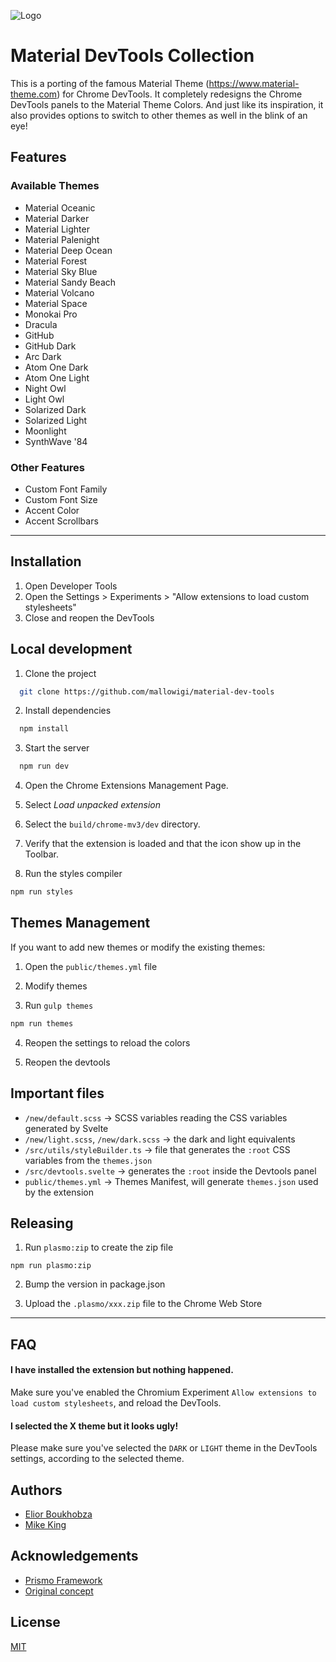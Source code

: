 ![Logo](https://github.com/mallowigi/material-dev-tools/blob/3b1650b8f229210098b07f523846bc05167fbd77/icon128.png?raw=true)

# Material DevTools Collection

This is a porting of the famous Material Theme (https://www.material-theme.com) for Chrome DevTools. It completely redesigns the Chrome DevTools panels to the
Material Theme Colors. And just like its inspiration, it also provides options to switch to other themes as well in the blink of an eye!

## Features

### Available Themes

- Material Oceanic
- Material Darker
- Material Lighter
- Material Palenight
- Material Deep Ocean
- Material Forest
- Material Sky Blue
- Material Sandy Beach
- Material Volcano
- Material Space
- Monokai Pro
- Dracula
- GitHub
- GitHub Dark
- Arc Dark
- Atom One Dark
- Atom One Light
- Night Owl
- Light Owl
- Solarized Dark
- Solarized Light
- Moonlight
- SynthWave '84

### Other Features

- Custom Font Family
- Custom Font Size
- Accent Color
- Accent Scrollbars

----

## Installation

1. Open Developer Tools
2. Open the Settings > Experiments > "Allow extensions to load custom stylesheets"
3. Close and reopen the DevTools

## Local development

1. Clone the project

```bash
  git clone https://github.com/mallowigi/material-dev-tools
```

2. Install dependencies

```bash
  npm install
```

3. Start the server

```bash
  npm run dev
```

4. Open the Chrome Extensions Management Page.

5. Select _Load unpacked extension_

6. Select the `build/chrome-mv3/dev` directory.

7. Verify that the extension is loaded and that the icon show up in the Toolbar.

8. Run the styles compiler

```bash
npm run styles
```

## Themes Management

If you want to add new themes or modify the existing themes:

1. Open the `public/themes.yml` file

2. Modify themes

3. Run `gulp themes`

```bash
npm run themes
```

4. Reopen the settings to reload the colors

5. Reopen the devtools

## Important files

- `/new/default.scss` -> SCSS variables reading the CSS variables generated by Svelte
- `/new/light.scss`, `/new/dark.scss` -> the dark and light equivalents
- `/src/utils/styleBuilder.ts` -> file that generates the `:root` CSS variables from the `themes.json`
- `/src/devtools.svelte` -> generates the `:root` inside the Devtools panel
- `public/themes.yml` -> Themes Manifest, will generate `themes.json` used by the extension

## Releasing

1. Run `plasmo:zip` to create the zip file

```shell
npm run plasmo:zip
```

2. Bump the version in package.json

3. Upload the `.plasmo/xxx.zip` file to the Chrome Web Store

---

## FAQ

#### I have installed the extension but nothing happened.

Make sure you've enabled the Chromium Experiment `Allow extensions to load custom stylesheets`, and reload the DevTools.

#### I selected the X theme but it looks ugly!

Please make sure you've selected the `DARK` or `LIGHT` theme in the DevTools settings, according to the selected theme.

## Authors

- [Elior Boukhobza](https://www.github.com/mallowigi)
- [Mike King](https://github.com/micjamking)

## Acknowledgements

- [Prismo Framework](https://docs.plasmo.com/framework)
- [Original concept](https://github.com/micjamking)

## License

[MIT](https://choosealicense.com/licenses/mit/)
